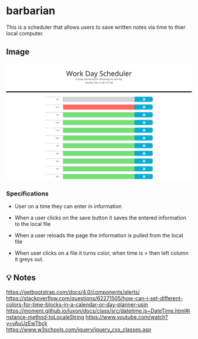 # barbarian
This is a scheduler that allows users to save written notes via time to thier local computer. 


## Image
![screenshot](screenshot.png)

### Specifications

* User on a time they can enter in information 

* When a user clicks on the save button it saves the entered information to the local file

* When a user reloads the page the information is pulled from the local file

* When user clicks on a file it turns color, when time is > then left column it greys out.

## 💡 Notes
https://getbootstrap.com/docs/4.0/components/alerts/
https://stackoverflow.com/questions/62271505/how-can-i-set-different-colors-for-time-blocks-in-a-calendar-or-day-planner-usin
https://moment.github.io/luxon/docs/class/src/datetime.js~DateTime.html#instance-method-toLocaleString
https://www.youtube.com/watch?v=vAuUzEwTbck
https://www.w3schools.com/jquery/jquery_css_classes.asp


 